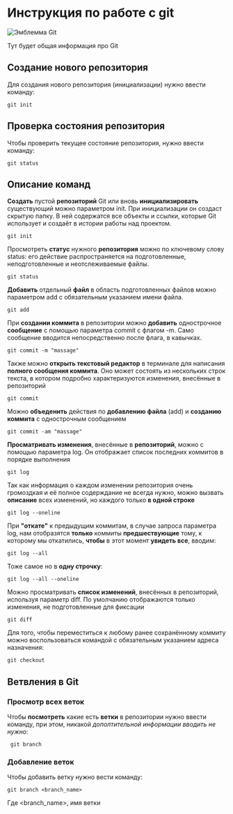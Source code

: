 # Инструкция по работе с git

![Эмблемма Git](git.jpeg)

Тут будет общая информация про Git

## Создание нового репозитория
Для создания нового репозитория (инициализации) нужно ввести команду:

    git init

## Проверка состояния репозитория

Чтобы проверить текущее состояние репозитория, нужно ввести команду:

    git status

## Описание команд

**Создать** пустой **репозиторий** Git или вновь **инициализировать** существующий можно параметром init. При инициализации он создаст скрытую папку. В ней содержатся все объекты и ссылки, которые Git использует и создаёт в истории работы над проектом.

    git init

Просмотреть **статус** нужного **репозитория** можно по ключевому слову status: его действие распространяется на подготовленные, неподготовленные и неотслеживаемые файлы.

    git status

**Добавить** отдельный **файл** в область подготовленных файлов можно параметром add с обязательным указанием имени файла.

    git add

При **создании коммита** в репозитории можно **добавить** однострочное **сообщение** с помощью параметра commit с флагом -m. Само сообщение вводится непосредственно после флага, в кавычках.

    git commit -m "massage"

Также можно **открыть текстовый редактор** в терминале для написания **полного сообщения коммита**. Оно может состоять из нескольких строк текста, в котором подробно характеризуются изменения, внесённые в репозиторий

    git commit

Можно **объеденить** действия по **добавлению файла** (add) и **созданию коммита** с однострочным сообщением

    git commit -am "massage"

**Просматривать изменения**, внесённые в **репозиторий**, можно с помощью параметра log. Он отображает список последних коммитов в порядке выполнения

    git log

Так как информация о каждом изменении репозитория очень громоздкая и её полное содерждание не всегда нужно, можно вызвать **описание** всех изменений, но каждого только **в одной строке**

    git log --oneline

При **"откате"** к предыдущим коммитам, в случае запроса параметра log, нам отобразятся **только** коммиты **предшествующие** тому, к которому мы откатились, **чтобы** в этот момент **увидеть все**, вводим:

    git log --all

Тоже самое но в **одну строчку**:

    git log --all --oneline

Можно просматривать **список изменений**, внесённых в репозиторий, используя параметр diff. По умолчанию отображаются только изменения, не подготовленные для фиксации

    git diff

Для того, чтобы переместиться к любому ранее сохранённому коммиту можно воспользоваться командой с обязательным указанием адреса назначения:

    git checkout

## Ветвления в Git

### Просмотр всех веток

Чтобы **посмотреть** какие есть **ветки** в репозитории нужно ввести команду, при этом, никакой _дополтительной информации вводить не нужно_:

     git branch

### Добавление веток

Чтобы добавить ветку нужно вести команду:

    git branch <branch_name>

Где \<branch_name>, имя ветки